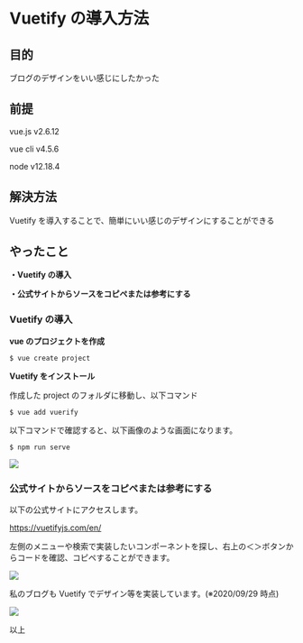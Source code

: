 # Vuetify の導入方法

## 目的

ブログのデザインをいい感じにしたかった

## 前提

vue.js v2.6.12

vue cli v4.5.6

node v12.18.4

## 解決方法

Vuetify を導入することで、簡単にいい感じのデザインにすることができる

## やったこと

**・Vuetify の導入**

**・公式サイトからソースをコピペまたは参考にする**

### Vuetify の導入

**vue のプロジェクトを作成**

```
$ vue create project
```

**Vuetify をインストール**

作成した project のフォルダに移動し、以下コマンド

```
$ vue add vuerify
```

以下コマンドで確認すると、以下画像のような画面になります。

```
$ npm run serve
```

<img src="./img/article005/Vuetify.png" decoding="async">

### 公式サイトからソースをコピペまたは参考にする

以下の公式サイトにアクセスします。

<a href="https://vuetifyjs.com/en/" target="_blank">https://vuetifyjs.com/en/</a>

左側のメニューや検索で実装したいコンポーネントを探し、右上の＜＞ボタンからコードを確認、コピペすることができます。

<img src="./img/article005/Vuetify01.png" decoding="async">

私のブログも Vuetify でデザイン等を実装しています。(※2020/09/29 時点)

<img src="./img/article005/Vuetify02.png" decoding="async">

以上
